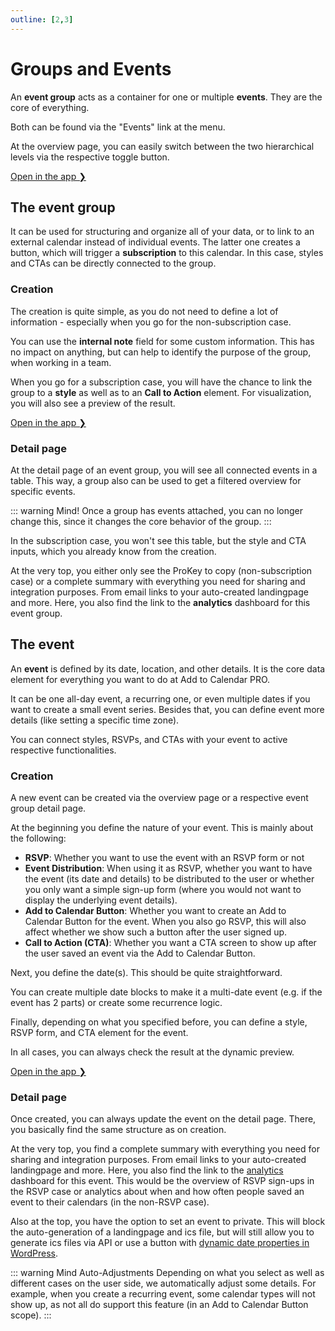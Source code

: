 ```yaml
---
outline: [2,3]
---
```


# Groups and Events

An **event group** acts as a container for one or multiple **events**.
They are the core of everything.

Both can be found via the "Events" link at the menu.

At the overview page, you can easily switch between the two hierarchical levels via the respective toggle button.

[Open in the app ❯](https://app.add-to-calendar-pro.com/)

## The event group

It can be used for structuring and organize all of your data, or to link to an external calendar instead of individual events.
The latter one creates a button, which will trigger a **subscription** to this calendar. In this case, styles and CTAs can be directly connected to the group.

### Creation

The creation is quite simple, as you do not need to define a lot of information - especially when you go for the non-subscription case.

You can use the **internal note** field for some custom information. This has no impact on anything, but can help to identify the purpose of the group, when working in a team.

When you go for a subscription case, you will have the chance to link the group to a **style** as well as to an **Call to Action** element. For visualization, you will also see a preview of the result.

[Open in the app ❯](https://app.add-to-calendar-pro.com/create-group)

### Detail page

At the detail page of an event group, you will see all connected events in a table. This way, a group also can be used to get a filtered overview for specific events.

::: warning Mind!
Once a group has events attached, you can no longer change this, since it changes the core behavior of the group.
:::

In the subscription case, you won't see this table, but the style and CTA inputs, which you already know from the creation.

At the very top, you either only see the ProKey to copy (non-subscription case) or a complete summary with everything you need for sharing and integration purposes. From email links to your auto-created landingpage and more. Here, you also find the link to the **analytics** dashboard for this event group.

## The event

An **event** is defined by its date, location, and other details. It is the core data element for everything you want to do at Add to Calendar PRO.

It can be one all-day event, a recurring one, or even multiple dates if you want to create a small event series. Besides that, you can define event more details (like setting a specific time zone).

You can connect styles, RSVPs, and CTAs with your event to active respective functionalities.

### Creation

A new event can be created via the overview page or a respective event group detail page.

At the beginning you define the nature of your event.
This is mainly about the following:

* **RSVP**: Whether you want to use the event with an RSVP form or not
* **Event Distribution**: When using it as RSVP, whether you want to have the event (its date and details) to be distributed to the user or whether you only want a simple sign-up form (where you would not want to display the underlying event details).
* **Add to Calendar Button**: Whether you want to create an Add to Calendar Button for the event. When you also go RSVP, this will also affect whether we show such a button after the user signed up.
* **Call to Action (CTA)**: Whether you want a CTA screen to show up after the user saved an event via the Add to Calendar Button.

Next, you define the date(s).
This should be quite straightforward.

You can create multiple date blocks to make it a multi-date event (e.g. if the event has 2 parts) or create some recurrence logic.

Finally, depending on what you specified before, you can define a style, RSVP form, and CTA element for the event.

In all cases, you can always check the result at the dynamic preview.

[Open in the app ❯](https://app.add-to-calendar-pro.com/group/create-group/create-event)

### Detail page

Once created, you can always update the event on the detail page.
There, you basically find the same structure as on creation.

At the very top, you find a complete summary with everything you need for sharing and integration purposes. From email links to your auto-created landingpage and more. Here, you also find the link to the [analytics](/application-manual/analytics.html) dashboard for this event. This would be the overview of RSVP sign-ups in the RSVP case or analytics about when and how often people saved an event to their calendars (in the non-RSVP case).

Also at the top, you have the option to set an event to private. 
This will block the auto-generation of a landingpage and ics file, but will still allow you to generate ics files via API or use a button with [dynamic date properties in WordPress](/integration/wordpress.html#dynamic-connections).

::: warning Mind Auto-Adjustments
Depending on what you select as well as different cases on the user side, we automatically adjust some details. For example, when you create a recurring event, some calendar types will not show up, as not all do support this feature (in an Add to Calendar Button scope).
:::
